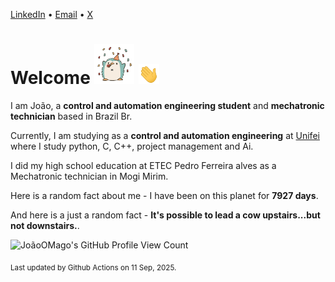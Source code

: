 [LinkedIn](https://www.linkedin.com/in/joão-pedro-gozzoli-b95641301/) &bull;
[Email](joaopedrogozzoli@gmail.com) &bull;
[X](https://x.com/jpp12prado)

# Welcome <img src="happy.gif" height="64px" /> <img src="wave.gif" height="32px" />

I am João, a  **control and automation engineering student** and **mechatronic technician** based in Brazil Br.

Currently, I am studying as a **control and automation engineering** at [Unifei](https://unifei.edu.br) where I study python, C, C++, project management and Ai.

I did my high school education at ETEC Pedro Ferreira alves as a Mechatronic technician in Mogi Mirim.

Here is a random fact about me - I have been on this planet for **7927 days**.

And here is a just a random fact -  **It's possible to lead a cow upstairs...but not downstairs.**.

![JoãoOMago's GitHub Profile View Count](https://komarev.com/ghpvc/?username=JoaoOMago)

<sub>Last updated by Github Actions on 11 Sep, 2025.</sub>
